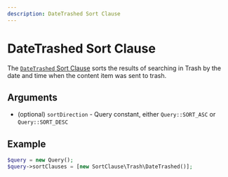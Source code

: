 ```yaml
---
description: DateTrashed Sort Clause
---
```


# DateTrashed Sort Clause

The [`DateTrashed` Sort Clause](/api/php_api/php_api_reference/classes/Ibexa-Contracts-Core-Repository-Values-Content-Query-SortClause-Trash-DateTrashed.html) sorts the results of searching in Trash by the date and time when the content item was sent to trash.

## Arguments

- (optional) `sortDirection` - Query constant, either `Query::SORT_ASC` or `Query::SORT_DESC`

## Example

``` php
$query = new Query();
$query->sortClauses = [new SortClause\Trash\DateTrashed()];
```
